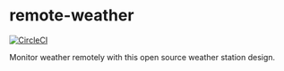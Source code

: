 # remote-weather

[![CircleCI](https://circleci.com/github/alex-stout/remote-weather.svg?style=svg&circle-token=64f0d5d5fb075d581c2c468b7c1a1fa3a66b466f)](<LINK>)

Monitor weather remotely with this open source weather station design.
